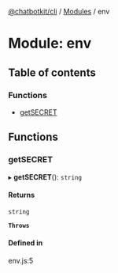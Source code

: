 [@chatbotkit/cli](../README.md) / [Modules](../modules.md) / env

# Module: env

## Table of contents

### Functions

- [getSECRET](env.md#getsecret)

## Functions

### getSECRET

▸ **getSECRET**(): `string`

#### Returns

`string`

**`Throws`**

#### Defined in

env.js:5
